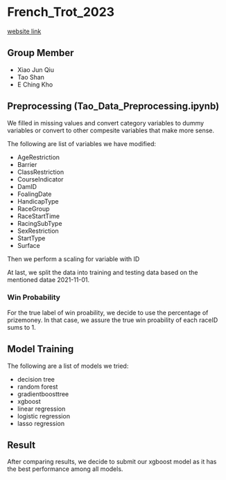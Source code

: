# French_Trot_2023
[website link](https://canssiontario.utoronto.ca/workshops-conferences/french-trot-horse-racing/)

## Group Member
- Xiao Jun Qiu
- Tao Shan
- E Ching Kho

## Preprocessing (Tao_Data_Preprocessing.ipynb)
We filled in missing values and convert category variables to dummy variables or convert to other compesite variables that make more sense.

The following are list of variables we have modified:
- AgeRestriction
- Barrier
- ClassRestriction
- CourseIndicator
- DamID
- FoalingDate
- HandicapType
- RaceGroup
- RaceStartTime
- RacingSubType
- SexRestriction
- StartType
- Surface

Then we perform a scaling for variable with ID

At last, we split the data into training and testing data based on the mentioned datae 2021-11-01.

### Win Probability
For the true label of win proability, we decide to use the percentage of prizemoney. In that case, we assure the true win proability of each raceID sums to 1.

## Model Training
The following are a list of models we tried:
- decision tree
- random forest
- gradientboosttree
- xgboost
- linear regression
- logistic regression
- lasso regression

## Result
After comparing results, we decide to submit our xgboost model as it has the best performance among all models.